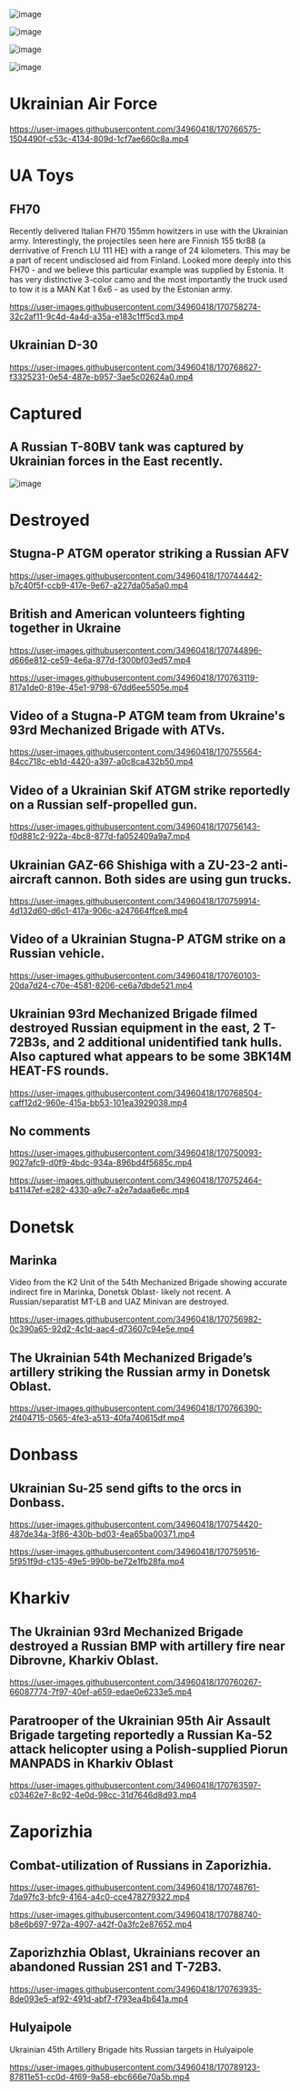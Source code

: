 ![image](https://user-images.githubusercontent.com/34960418/170768070-a72555dd-de63-40ab-8cf7-136ffb31b03f.png)

![image](https://user-images.githubusercontent.com/34960418/170766756-19af06b4-e099-4993-ace4-42d91c5c29ed.png)

![image](https://user-images.githubusercontent.com/34960418/170766771-5e0aeda5-7cbc-437d-a1a2-af4f569d90a8.png)

![image](https://user-images.githubusercontent.com/34960418/170766792-cb489ea8-e4d0-42e5-b77d-ecbc80d2fdd5.png)


# Ukrainian Air Force

https://user-images.githubusercontent.com/34960418/170766575-1504490f-c53c-4134-809d-1cf7ae660c8a.mp4


# UA Toys

## FH70

Recently delivered Italian FH70 155mm howitzers in use with the Ukrainian army. Interestingly, the projectiles seen here are Finnish 155 tkr88 (a derrivative of French LU 111 HE) with a range of 24 kilometers. This may be a part of recent undisclosed aid from Finland. Looked more deeply into this FH70 - and we believe this particular example was supplied by Estonia. It has very distinctive 3-color camo and the most importantly the truck used to tow it is a MAN Kat 1 6x6 - as used by the Estonian army.

https://user-images.githubusercontent.com/34960418/170758274-32c2af11-9c4d-4a4d-a35a-e183c1ff5cd3.mp4


## Ukrainian D-30

https://user-images.githubusercontent.com/34960418/170768627-f3325231-0e54-487e-b957-3ae5c02624a0.mp4




# Captured

## A Russian T-80BV tank was captured by Ukrainian forces in the East recently.

![image](https://user-images.githubusercontent.com/34960418/170760467-babc1bbe-225d-4068-a975-1b08351e9aba.png)


# Destroyed

## Stugna-P ATGM operator striking a Russian AFV

https://user-images.githubusercontent.com/34960418/170744442-b7c40f5f-ccb9-417e-9e67-a227da05a5a0.mp4


## British and American volunteers fighting together in Ukraine

https://user-images.githubusercontent.com/34960418/170744896-d666e812-ce59-4e6a-877d-f300bf03ed57.mp4

https://user-images.githubusercontent.com/34960418/170763119-817a1de0-819e-45e1-9798-67dd6ee5505e.mp4


## Video of a Stugna-P ATGM team from Ukraine's 93rd Mechanized Brigade with ATVs.

https://user-images.githubusercontent.com/34960418/170755564-84cc718c-eb1d-4420-a397-a0c8ca432b50.mp4


## Video of a Ukrainian Skif ATGM strike reportedly on a Russian self-propelled gun.

https://user-images.githubusercontent.com/34960418/170756143-f0d881c2-922a-4bc8-877d-fa052409a9a7.mp4


## Ukrainian GAZ-66 Shishiga with a ZU-23-2 anti-aircraft cannon. Both sides are using gun trucks.

https://user-images.githubusercontent.com/34960418/170759914-4d132d60-d6c1-417a-906c-a247664ffce8.mp4


## Video of a Ukrainian Stugna-P ATGM strike on a Russian vehicle.

https://user-images.githubusercontent.com/34960418/170760103-20da7d24-c70e-4581-8206-ce6a7dbde521.mp4


## Ukrainian 93rd Mechanized Brigade filmed destroyed Russian equipment in the east, 2 T-72B3s, and 2 additional unidentified tank hulls. Also captured what appears to be some 3BK14M HEAT-FS rounds.

https://user-images.githubusercontent.com/34960418/170768504-caff12d2-960e-415a-bb53-101ea3929038.mp4


## No comments

https://user-images.githubusercontent.com/34960418/170750093-9027afc9-d0f9-4bdc-934a-896bd4f5685c.mp4

https://user-images.githubusercontent.com/34960418/170752464-b41147ef-e282-4330-a9c7-a2e7adaa6e6c.mp4


# Donetsk

## Marinka

Video from the K2 Unit of the 54th Mechanized Brigade showing accurate indirect fire in Marinka, Donetsk Oblast- likely not recent. A Russian/separatist MT-LB and UAZ Minivan are destroyed.

https://user-images.githubusercontent.com/34960418/170756982-0c390a65-92d2-4c1d-aac4-d73607c94e5e.mp4


## The Ukrainian 54th Mechanized Brigade’s artillery striking the Russian army in Donetsk Oblast.

https://user-images.githubusercontent.com/34960418/170766390-2f404715-0565-4fe3-a513-40fa740615df.mp4


# Donbass

## Ukrainian Su-25 send gifts to the orcs in Donbass.

https://user-images.githubusercontent.com/34960418/170754420-487de34a-3f86-430b-bd03-4ea65ba00371.mp4

https://user-images.githubusercontent.com/34960418/170759516-5f951f9d-c135-49e5-990b-be72e1fb28fa.mp4


# Kharkiv

## The Ukrainian 93rd Mechanized Brigade destroyed a Russian BMP with artillery fire near Dibrovne, Kharkiv Oblast.

https://user-images.githubusercontent.com/34960418/170760267-66087774-7f97-40ef-a659-edae0e6233e5.mp4


## Paratrooper of the Ukrainian 95th Air Assault Brigade targeting reportedly a Russian Ka-52 attack helicopter using a Polish-supplied Piorun MANPADS in Kharkiv Oblast

https://user-images.githubusercontent.com/34960418/170763597-c03462e7-8c92-4e0d-98cc-31d7646d8d93.mp4


# Zaporizhia

## Combat-utilization of Russians in Zaporizhia.

https://user-images.githubusercontent.com/34960418/170748761-7da97fc3-bfc9-4164-a4c0-cce478279322.mp4

https://user-images.githubusercontent.com/34960418/170788740-b8e6b697-972a-4907-a42f-0a3fc2e87652.mp4


## Zaporizhzhia Oblast, Ukrainians recover an abandoned Russian 2S1 and T-72B3.

https://user-images.githubusercontent.com/34960418/170763935-8de093e5-af92-491d-abf7-f793ea4b641a.mp4


## Hulyaipole 

Ukrainian 45th Artillery Brigade hits Russian targets in Hulyaipole

https://user-images.githubusercontent.com/34960418/170789123-87811e51-cc0d-4f69-9a58-ebc666e70a5b.mp4





